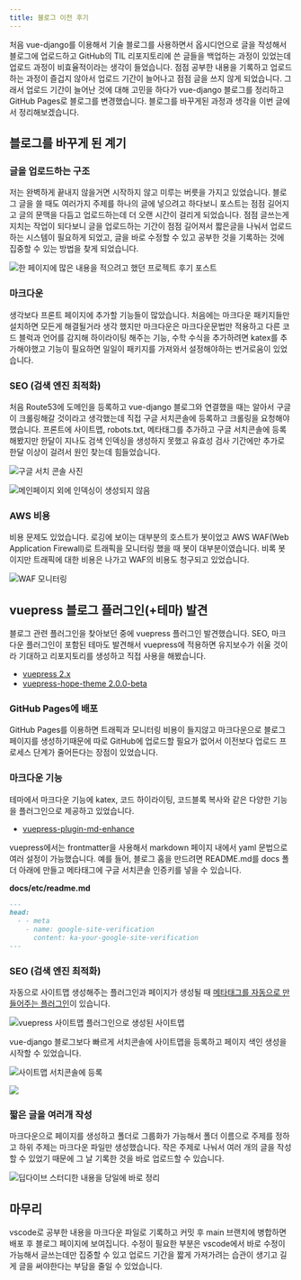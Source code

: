 ```yaml
---
title: 블로그 이전 후기
---
```


처음 vue-django를 이용해서 기술 블로그를 사용하면서 옵시디언으로 글을 작성해서 블로그에 업로드하고 
GitHub의 TIL 리포지토리에 쓴 글들을 백업하는 과정이 있었는데 업로드 과정이 비효율적이라는 생각이 들었습니다.
점점 공부한 내용을 기록하고 업로드하는 과정이 즐겁지 않아서 업로드 기간이 늘어나고 점점 글을 쓰지 않게 되었습니다.
그래서 업로드 기간이 늘어난 것에 대해 고민을 하다가 vue-django 블로그를 정리하고 GitHub Pages로 블로그를 변경했습니다. 블로그를 바꾸게된 과정과 생각을 이번 글에서 정리해보겠습니다.

## 블로그를 바꾸게 된 계기

### 글을 업로드하는 구조

저는 완벽하게 끝내지 않을거면 시작하지 않고 미루는 버릇을 가지고 있었습니다. 블로그 글을 쓸 때도 여러가지 주제를 하나의 글에 넣으려고 하다보니 포스트는 점점 길어지고 글의 문맥을 다듬고 업로드하는데 더 오랜 시간이 걸리게 되었습니다. 점점 글쓰는게 지치는 작업이 되다보니 글을 업로드하는 기간이 점점 길어져서 짧은글을 나눠서 업로드하는 시스템이 필요하게 되었고, 글을 바로 수정할 수 있고 공부한 것을 기록하는 것에 집중할 수 있는 방법을 찾게 되었습니다.

![한 페이지에 많은 내용을 적으려고 했던 프로젝트 후기 포스트](https://github.com/Zamoca42/blog/assets/96982072/b34bb194-2b5f-4d2d-8a57-d70f4b9f7f00)

### 마크다운

생각보다 프론트 페이지에 추가할 기능들이 많았습니다. 처음에는 마크다운 패키지들만 설치하면 모든게 해결될거라 생각
했지만 마크다운은 마크다운문법만 적용하고 다른 코드 블럭과 언어를 감지해 하이라이팅 해주는 기능, 수학 수식을 추가하려면 katex를 추가해야했고 기능이 필요하면 일일이 패키지를 가져와서 설정해야하는 번거로움이 있었습니다.

### SEO (검색 엔진 최적화)

처음 Route53에 도메인을 등록하고 vue-django 블로그와 연결했을 때는 알아서 구글이 크롤링해갈 것이라고 생각했는데 직접 구글 서치콘솔에 등록하고 크롤링을 요청해야했습니다. 프론트에 사이트맵, robots.txt, 메타태그를 추가하고 구글 서치콘솔에 등록해봤지만 한달이 지나도 검색 인덱싱을 생성하지 못했고 유효성 검사 기간에만 추가로 한달 이상이 걸려서 원인 찾는데 힘들었습니다.

![구글 서치 콘솔 사진](https://github.com/Zamoca42/blog/assets/96982072/ae667de6-3ee6-45b3-96eb-ffa5bf2f4350)

![메인페이지 외에 인덱싱이 생성되지 않음](https://github.com/Zamoca42/blog/assets/96982072/04cd5176-3bfe-477e-9326-0b63c51a1e2a)

### AWS 비용

비용 문제도 있었습니다. 로깅에 보이는 대부분의 호스트가 봇이었고 AWS WAF(Web Application Firewall)로 트래픽을 모니터링 했을 때 봇이 대부분이였습니다. 비록 봇이지만 트래픽에 대한 비용은 나가고 WAF의 비용도 청구되고 있었습니다.

![WAF 모니터링](https://github.com/Zamoca42/blog/assets/96982072/3da29004-d098-4c45-b1db-ca9b7b683684)

## vuepress 블로그 플러그인(+테마) 발견

블로그 관련 플러그인을 찾아보던 중에 vuepress 플러그인 발견했습니다.
SEO, 마크다운 플러그인이 포함된 테마도 발견해서 vuepress에 적용하면 유지보수가 쉬울 것이라 기대하고 리포지토리를 생성하고 직접 사용을 해봤습니다.

- [vuepress 2.x](https://vuejs.press/)
- [vuepress-hope-theme 2.0.0-beta](https://vuepress-theme-hope.github.io/v2/config/frontmatter/blog-home.html)

### GitHub Pages에 배포

GitHub Pages를 이용하면 트래픽과 모니터링 비용이 들지않고 마크다운으로 블로그 페이지를 생성하기때문에 따로 GitHub에 업로드할 필요가 없어서 이전보다 업로드 프로세스 단계가 줄어든다는 장점이 있었습니다.

### 마크다운 기능

테마에서 마크다운 기능에 katex, 코드 하이라이팅, 코드블록 복사와 같은 다양한 기능을 플러그인으로 제공하고 있었습니다.

- [vuepress-plugin-md-enhance](https://vuepress-theme-hope.github.io/v2/md-enhance/guide/)

vuepress에서는 frontmatter을 사용해서 markdown 페이지 내에서 yaml 문법으로 여러 설정이 가능했습니다.
예를 들어, 블로그 홈을 만드려면 README.md를 docs 폴더 아래에 만들고 메타태그에 구글 서치콘솔 인증키를 넣을 수 있습니다.

**docs/etc/readme.md**

```md
---
head:
  - - meta
    - name: google-site-verification
      content: ka-your-google-site-verification
---
```

### SEO (검색 엔진 최적화)

자동으로 사이트맵 생성해주는 플러그인과 페이지가 생성될 때 [메타태그를 자동으로 만들어주는 플러그인](https://vuepress-theme-hope.github.io/v2/guide/advanced/seo.html#default-ogp-generation)이 있습니다.

![vuepress 사이트맵 플러그인으로 생성된 사이트맵](https://github.com/Zamoca42/blog/assets/96982072/887db1b7-b3c5-4093-9868-0b3aa971e19a)

vue-django 블로그보다 빠르게 서치콘솔에 사이트맵을 등록하고 페이지 색인 생성을 시작할 수 있었습니다.

![사이트맵 서치콘솔에 등록](https://github.com/Zamoca42/blog/assets/96982072/f0dfe476-1f09-4ffd-a40b-c75d2c43d058)

![](https://github.com/Zamoca42/blog/assets/96982072/5545733a-2487-451a-8864-f4b31ec57b65)

### 짧은 글을 여러개 작성

마크다운으로 페이지를 생성하고 폴더로 그룹화가 가능해서 폴더 이름으로 주제를 정하고 하위 주제는 마크다운 파일만 생성했습니다. 작은 주제로 나눠서 여러 개의 글을 작성할 수 있었기 때문에 그 날 기록한 것을 바로 업로드할 수 있습니다. 

![딥다이브 스터디한 내용을 당일에 바로 정리](https://github.com/Zamoca42/blog/assets/96982072/0d96edc0-47e3-4f2c-83f2-28f17aa82d78)

## 마무리

vscode로 공부한 내용을 마크다운 파일로 기록하고 커밋 후 main 브랜치에 병합하면 배포 후 블로그 페이지에 보여집니다. 
수정이 필요한 부분은 vscode에서 바로 수정이 가능해서 글쓰는데만 집중할 수 있고 업로드 기간을 짧게 가져가려는 습관이 생기고 길게 글을 써야한다는 부담을 줄일 수 있었습니다. 
